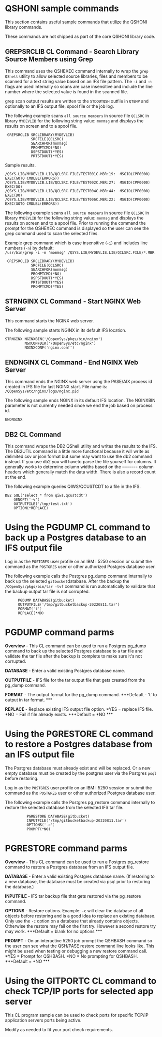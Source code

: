 # QSHONI sample commands

This section contains useful sample commands that utilize the QSHONI library commands. 

These commands are not shipped as part of the core QSHONI library code.

## GREPSRCLIB CL Command - Search Library Source Members using Grep
This command uses the QSHEXEC command internally to wrap the ```grep QShell``` utility to allow selected source libraries, files and members to be scanned for a text string value based on an IFS file pattern. The ```-i``` and ```-n``` flags are used internally so scans are case insensitive and include the line number where the selected value is found in the scanned file.    

grep scan output results are written to the ```STDOUTQSH``` outfile in ```QTEMP``` and optionally to an IFS output file, spool file or the job log. 

The following example scans ```all source members``` in source file ```QCLSRC``` in library ```MYDEVLIB``` for the following string value: ```monmsg``` and displays the results on screen and to a spool file.

```
 GREPSRCLIB SRCLIBRARY(MYDEVLIB)      
            SRCFILE(QCLSRC)           
            SEARCHFOR(monmsg)         
            PROMPTCMD(*NO)            
            DSPSTDOUT(*YES) 
            PRTSTDOUT(*YES)          
```

Sample results.  
```
/QSYS.LIB/MYDEVLIB.LIB/QCLSRC.FILE/TEST001C.MBR:19:  MSGID(CPF0000) EXEC(GOTO CMDLBL(ERRORS))  
/QSYS.LIB/MYDEVLIB.LIB/QCLSRC.FILE/TEST002C.MBR:27:  MSGID(CPF0000) EXEC(DO)  
/QSYS.LIB/MYDEVLIB.LIB/QCLSRC.FILE/TEST004C.MBR:44:  MSGID(CPF0000) EXEC(DO)  
/QSYS.LIB/MYDEVLIB.LIB/QCLSRC.FILE/TEST006C.MBR:22:  MSGID(CPF0000) EXEC(GOTO CMDLBL(ERRORS))  
```

The following example scans ```all source members``` in source file ```QCLSRC``` in library ```MYDEVLIB``` for the following string value: ```monmsg``` and displays the results on screen and to a spool file. Prior to running the command the prompt for the QSHEXEC command is displayed so the user can see the grep command used to scan the selected files.

Example grep command which is case insensitive (```-i```) and includes line numbers (```-n```) by default:   
```/usr/bin/grep -i -n "monmsg" /QSYS.LIB/MYDEVLIB.LIB/QCLSRC.FILE/*.MBR```                                                     

```
 GREPSRCLIB SRCLIBRARY(MYDEVLIB)      
            SRCFILE(QCLSRC)           
            SEARCHFOR(monmsg)         
            PROMPTCMD(*NO)            
            DSPSTDOUT(*YES) 
            PRTSTDOUT(*YES)   
            PROMPTCMD(*YES)       
```

## STRNGINX CL Command - Start NGINX Web Server
This command starts the NGINX web server.

The following sample starts NGINX in its default IFS location.   

```
STRNGINX NGINXBIN('/QopenSys/pkgs/bin/nginx')            
         NGXCONFDIR('/QopenSys/etc/nginx')               
         NGINXCONF('nginx.conf')                         
```                                                         

## ENDNGINX CL Command - End NGINX Web Server
This command ends the NGINX web server usng the PASE/AIX process id created in IFS file for last NGINX start. File name is: ```/QOpenSys/etc/nginx/logs/nginx.pid ```     

The following sample ends NGINX in its default IFS location.  The NGINXBIN parameter is not currently needed since we end the job based on process id. 

```
ENDNGINX
```                                                         

## DB2 CL Command
This command wraps the DB2 QShell utility and writes the results to the IFS. The DB2UTIL command is a little more functional because it will write as delimited csv or json format but some may want to use the db2 command instead. If you use db2 you will haveto parse the file yourself for columns. It generally works to determine column widths based on the -------- column headers which generally match the data width. There is also a record count at the end. 

The following example queries QIWS/QCUSTCDT to a file in the IFS.   

```
DB2 SQL('select * from qiws.qcustcdt') 
    GENOPT('-v')                       
    OUTPUTFILE('/tmp/test.txt')        
    OPTION(*REPLACE)                   
```


# Using the PGDUMP CL command to back up a Postgres database to an IFS output file

Log in as the ```POSTGRES``` user profile on an IBM i 5250 session or submit the command as the ```POSTGRES``` user or other authorized Postgres database user.

The following example calls the Postgres pg_dump command internally to back up the selected ```gitbucket```database. After the backup the ```/QOpenSys/pkgs/bin/tar -tvf``` command is run automatically to validate that the backup output tar file is not corrupted.

```
      PGDUMP DATABASE(gitbucket) 
      OUTPUTFILE('/tmp/gitbucketbackup-20220811.tar')    
      FORMAT('t')
      REPLACE(*NO)
```

# PGDUMP command parms

**Overview** - This CL command can be used to run a Postgres pg_dump command to back up the selected Postgres database to a tar file and validate the tar file after the backup is complete to make sure it's not corrupted.

**DATABASE** - Enter a valid existing Postgres database name. 

**OUTPUTFILE** - IFS file for the tar output file that gets created from the pg_dump command.

**FORMAT** - The output format for the pg_dump command. ***Default - 't' to output in tar format. ***

**REPLACE** - Replace existing IFS output file option. *YES = replace IFS file. *NO = Fail if file already exists. ***Default = *NO ***


# Using the PGRESTORE CL command to restore a Postgres database from an IFS output file

The Postgres database must already exist and will be replaced. Or a new empty database must be created by the postgres user via the Postgres ```psql``` before restoring.

Log in as the ```POSTGRES``` user profile on an IBM i 5250 session or submit the command as the ```POSTGRES``` user or other authorized Postgres database user.

The following example calls the Postgres pg_restore command internally to restore the selected database from the selected IFS tar file.

```
          PGRESTORE DATABASE(gitbucket)   
          INPUTFILE('/tmp/gitbucketbackup-20220811.tar')    
          OPTIONS('-c')         
          PROMPT(*NO)
```

# PGRESTORE command parms

**Overview** - This CL command can be used to run a Postgres pg_restore command to restore a Postgres database from an IFS output file.

**DATABASE** - Enter a valid existing Postgres database name. (If restoring to a new database, the database must be created via psql prior to restoring the database.)

**INPUTFILE** - IFS tar backup file that gets restored via the pg_restore command.

**OPTIONS** - Restore options. Example: ```-c``` will clear the database of all objects before restoring and is a good idea to replace an existing database. Only use the ```-c``` option on a database that already contains objects. Otherwise the restore may fail on the first try. However a second restore try may work. ***Default = blank for no options ***

**PROMPT** - On an interactive 5250 job prompt the QSHBASH command so the user can see what the QSH/PASE restore command line looks like. This might be used when testing or debugging a new restore command call. *YES = Prompt for QSHBASH. *NO = No prompting for QSHBASH. ***Default = *NO ***


# Using the GITPORTC CL command to check TCP/IP ports for selected app server

This CL program sample can be used to check ports for specific TCP/IP application servers ports being active.

Modify as needed to fit your port check requirements.


